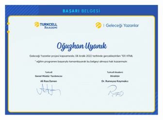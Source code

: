 <img src="https://github.com/oguzhanuyanik-sr/certificates/blob/main/TurkcellAkademi/html/HTML.png?raw=true" />